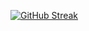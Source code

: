 [![GitHub Streak](https://github-readme-streak-stats.herokuapp.com?user=archisketch-thangly&theme=dark)](https://git.io/streak-stats)
